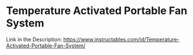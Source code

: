 # Temperature Activated Portable Fan System
Link in the Description:
https://www.instructables.com/id/Temperature-Activated-Portable-Fan-System/
